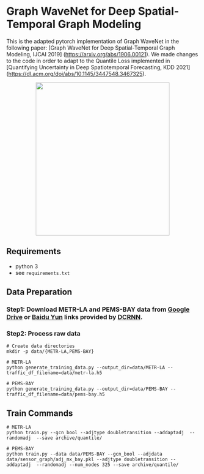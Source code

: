 # Graph WaveNet for Deep Spatial-Temporal Graph Modeling

This is the adapted pytorch implementation of Graph WaveNet in the following paper: 
[Graph WaveNet for Deep Spatial-Temporal Graph Modeling, IJCAI 2019] (https://arxiv.org/abs/1906.00121). We made changes to the code in order to adapt to the Quantile Loss implemented in [Quantifying Uncertainty in Deep Spatiotemporal Forecasting, KDD 2021] (https://dl.acm.org/doi/abs/10.1145/3447548.3467325).


<p align="center">
  <img width="350" height="400" src=./fig/model.png>
</p>

## Requirements
- python 3
- see `requirements.txt`


## Data Preparation

### Step1: Download METR-LA and PEMS-BAY data from [Google Drive](https://drive.google.com/open?id=10FOTa6HXPqX8Pf5WRoRwcFnW9BrNZEIX) or [Baidu Yun](https://pan.baidu.com/s/14Yy9isAIZYdU__OYEQGa_g) links provided by [DCRNN](https://github.com/liyaguang/DCRNN).

### Step2: Process raw data 

```
# Create data directories
mkdir -p data/{METR-LA,PEMS-BAY}

# METR-LA
python generate_training_data.py --output_dir=data/METR-LA --traffic_df_filename=data/metr-la.h5

# PEMS-BAY
python generate_training_data.py --output_dir=data/PEMS-BAY --traffic_df_filename=data/pems-bay.h5

```
## Train Commands

```
# METR-LA
python train.py --gcn_bool --adjtype doubletransition --addaptadj  --randomadj  --save archive/quantile/

# PEMS-BAY
python train.py --data data/PEMS-BAY --gcn_bool --adjdata data/sensor_graph/adj_mx_bay.pkl --adjtype doubletransition --addaptadj  --randomadj --num_nodes 325 --save archive/quantile/
```


